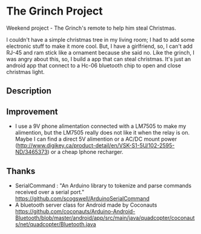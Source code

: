 # The Grinch Project
Weekend project - The Grinch's remote to help him steal Christmas.

I couldn't have a simple christmas tree in my living room; I had to add some electronic stuff to make it more cool. But, I have a girlfriend, so, I can't add RJ-45 and ram stick like a ornament because she said no. Like the grinch, I was angry about this, so, I build a app that can steal christmas.
It's just an android app that connect to a Hc-06 bluetooth chip to open and close christmas light.

## Description

## Improvement

- I use a 9V phone alimentation connected with a LM7505 to make my alimention, but the LM7505 really does not like it when the relay is on. Maybe I can find a direct 5V alimention or a AC/DC mount power (http://www.digikey.ca/product-detail/en/VSK-S1-5U/102-2595-ND/3465373) or a cheap Iphone recharger. 

## Thanks

- SerialCommand : "An Arduino library to tokenize and parse commands received over a serial port."
https://github.com/scogswell/ArduinoSerialCommand
- A bluetooth server class for Android made by Coconauts
https://github.com/coconauts/Arduino-Android-Bluetooth/blob/master/android/app/src/main/java/quadcopter/coconauts/net/quadcopter/Bluetooth.java







